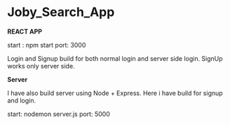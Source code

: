 # Joby_Search_App

**REACT APP**

start : npm start
port: 3000

Login and Signup build for both normal login and server side login.
SignUp works only server side.


**Server**

I have also build server using Node + Express. Here i have build for signup and login.

start: nodemon server.js
port: 5000
